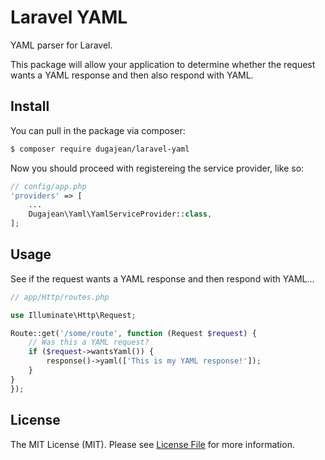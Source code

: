 # Laravel YAML
YAML parser for Laravel.

This package will allow your application to determine whether the request wants a YAML response and then also respond with YAML.

## Install

You can pull in the package via composer:
``` bash
$ composer require dugajean/laravel-yaml
```

Now you should proceed with registereing the service provider, like so:

```php
// config/app.php
'providers' => [
    ...
    Dugajean\Yaml\YamlServiceProvider::class,
];
```

## Usage

See if the request wants a YAML response and then respond with YAML...

```php
// app/Http/routes.php

use Illuminate\Http\Request;

Route::get('/some/route', function (Request $request) {
	// Was this a YAML request?
	if ($request->wantsYaml()) {
		response()->yaml(['This is my YAML response!']);
	}
}
});
```

## License

The MIT License (MIT). Please see [License File](LICENSE.md) for more information.
